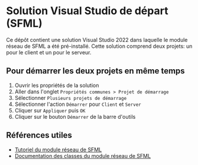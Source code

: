 # Solution Visual Studio de départ (SFML)

Ce dépôt contient une solution Visual Studio 2022 dans laquelle le module réseau
de SFML a été pré-installé. Cette solution comprend deux projets: un pour le client et un
pour le serveur.

## Pour démarrer les deux projets en même temps

1. Ouvrir les propriétés de la solution 
2. Aller dans l'onglet `Propriétés communes > Projet de démarrage` 
3. Sélectionner `Plusieurs projets de démarrage` 
4. Sélectionner l'action `Démarrer` pour `Client` et `Server` 
5. Cliquer sur `Appliquer` puis `OK` 
6. Cliquer sur le bouton `Démarrer` de la barre d'outils

## Références utiles

* [Tutoriel du module réseau de SFML](https://www.sfml-dev.org/tutorials/2.5/index-fr.php#module-rceseau)
* [Documentation des classes du module réseau de SFML](https://www.sfml-dev.org/documentation/2.5.1-fr/group__network.php)
